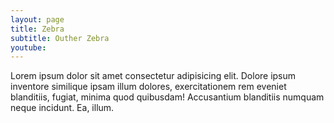 ```yaml
---
layout: page
title: Zebra
subtitle: Outher Zebra
youtube: 
---
```


Lorem ipsum dolor sit amet consectetur adipisicing elit. Dolore ipsum inventore similique ipsam illum dolores, exercitationem rem eveniet blanditiis, fugiat, minima quod quibusdam! Accusantium blanditiis numquam neque incidunt. Ea, illum.

